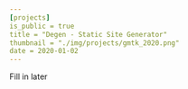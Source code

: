 ```yaml
---
[projects]
is_public = true 
title = "Degen - Static Site Generator"
thumbnail = "./img/projects/gmtk_2020.png"
date = 2020-01-02
---
```


Fill in later
